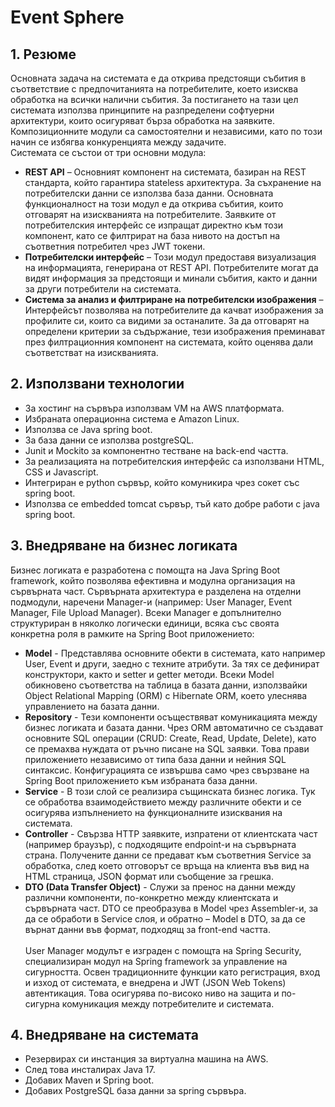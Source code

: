 # Event Sphere
## 1. Резюме
Основната задача на системата е да открива предстоящи събития в съответствие с предпочитанията на потребителите, което изисква обработка на всички налични събития. За постигането на тази цел системата използва принципите на разпределени софтуерни архитектури, които осигуряват бърза обработка на заявките. Композиционните модули са самостоятелни и независими, като по този начин се избягва конкуренцията между задачите.<br>
Системата се състои от три основни модула:<br>
-	**REST API** – Основният компонент на системата, базиран на REST стандарта, който гарантира stateless архитектура. За съхранение на потребителски данни се използва база данни. Основната функционалност на този модул е да открива събития, които отговарят на изискванията на потребителите. Заявките от потребителския интерфейс се изпращат директно към този компонент, като се филтрират на база нивото на достъп на съответния потребител чрез JWT токени. <br>
-	**Потребителски интерфейс** – Този модул предоставя визуализация на информацията, генерирана от REST API. Потребителите могат да видят информация за предстоящи и минали събития, както и данни за други потребители на системата. <br>
-	**Система за анализ и филтриране на потребителски изображения** – Интерфейсът позволява на потребителите да качват изображения за профилите си, които са видими за останалите. За да отговарят на определени критерии за съдържание, тези изображения преминават през филтрационния компонент на системата, който оценява дали съответстват на изискванията.<br>

## 2. Използвани технологии
- За  хостинг на сървъра използвам VM на AWS платформата.<br>
- Избраната операционна система е Amazon Linux.   <br>
- Използва се Java spring boot.<br>
- За база данни се използва postgreSQL. <br>
- Junit и Mockito за компонентно тестване на back-end частта. <br>
- За реализацията на потребителския интерфейс са използвани HTML, CSS и Javascript. <br>
- Интегриран е python сървър, който комуникира чрез сокет със spring boot. <br>
- Използва се embedded tomcat сървър, тъй като добре работи с java spring boot. <br>   

## 3. Внедряване на бизнес логиката
Бизнес логиката е разработена с помощта на Java Spring Boot framework, който позволява ефективна и модулна организация на сървърната част. Сървърната архитектура е разделена на отделни подмодули, наречени Manager-и (например: User Manager, Event Manager, File Upload Manager). Всеки Manager е допълнително структуриран в няколко логически единици, всяка със своята конкретна роля в рамките на Spring Boot приложението: <br>
-	**Model** - Представлява основните обекти в системата, като например User, Event и други, заедно с техните атрибути. За тях се дефинират конструктори, както и setter и getter методи. Всеки Model обикновено съответства на таблица в базата данни, използвайки Object Relational Mapping (ORM) с Hibernate ORM, което улеснява управлението на базата данни. <br>
-	**Repository** - Тези компоненти осъществяват комуникацията между бизнес логиката и базата данни. Чрез ORM автоматично се създават основните SQL операции (CRUD: Create, Read, Update, Delete), като се премахва нуждата от ръчно писане на SQL заявки. Това прави приложението независимо от типа база данни и нейния SQL синтаксис. Конфигурацията се извършва само чрез свързване на Spring Boot приложението към избраната база данни. <br>
-	**Service** - В този слой се реализира същинската бизнес логика. Тук се обработва взаимодействието между различните обекти и се осигурява изпълнението на функционалните изисквания на системата.
-	**Controller** - Свързва HTTP заявките, изпратени от клиентската част (например браузър), с подходящите endpoint-и на сървърната страна. Получените данни се предават към съответния Service за обработка, след което отговорът се връща на клиента във вид на HTML страница, JSON формат или съобщение за грешка. <br>
-	**DTO (Data Transfer Object)** - Служи за пренос на данни между различни компоненти, по-конкретно между клиентската и сървърната част. DTO се преобразува в Model чрез Assembler-и, за да се обработи в Service слоя, и обратно – Model в DTO, за да се върнат данни във формат, подходящ за front-end частта. <br><br>
User Manager модулът е изграден с помощта на Spring Security, специализиран модул на Spring framework за управление на сигурността. Освен традиционните функции като регистрация, вход и изход от системата, е внедрена и JWT (JSON Web Tokens) автентикация. Това осигурява по-високо ниво на защита и по-сигурна комуникация между потребителите и системата. <br>

## 4. Внедряване на системата
-	Резервирах си инстанция за виртуална машина на AWS. <br>
-	След това инсталирах Java 17. <br>
-	Добавих Maven и Spring boot. <br>
-	Добавих PostgreSQL база данни за spring сървъра. 
